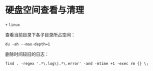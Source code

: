 # 硬盘空间查看与清理
`+` `linux`

查看当前目录下各子目录所占空间：

```
du -ah --max-depth=1
```

删除时间较旧的日志：

```
find . -regex '.*\.log\|.*\.error' -and -mtime +1 -exec rm {} \;
```

